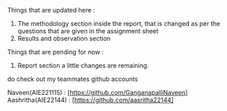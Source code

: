 Things that are updated here : 
1. The methodology section inside the report, that is changed as per the questions that are given in the assignment sheet
2. Results and observation section

Things that are pending for now : 
1. Report section a little changes are remaining.


do check out my teammates github accounts

Naveen(AIE221115) : [https://github.com/GanganapalliNaveen]
Aashritha(AIE22144) : [https://github.com/aasritha22144]
